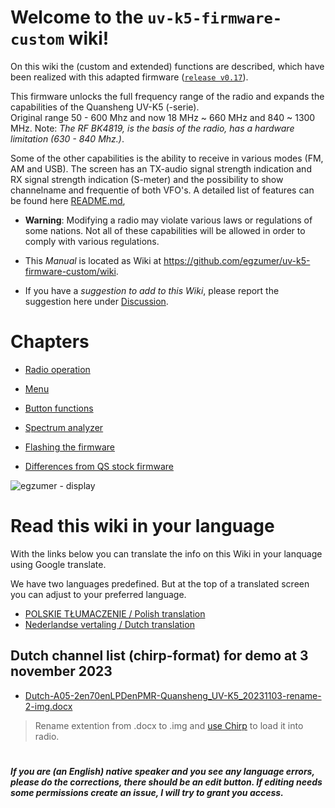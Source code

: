 # Welcome to the `uv-k5-firmware-custom` wiki!

On this wiki the (custom and extended) functions are described, which have been realized with this adapted firmware ([`release v0.17`](https://github.com/egzumer/uv-k5-firmware-custom/releases)).

This firmware unlocks the full frequency range of the radio and expands the capabilities of the Quansheng UV-K5 (-serie).  
Original range 50 - 600 Mhz and now 18 MHz ~ 660 MHz and 840 ~ 1300 MHz. 
Note: _The RF BK4819, is the basis of the radio, has a hardware limitation (630 - 840 Mhz.)_.

Some of the other capabilities is the ability to receive in various modes (FM, AM and USB). 
The screen has an TX-audio signal strength indication and RX signal strength indication (S-meter) and the possibility to show channelname and frequentie of both VFO's. A detailed list of features can be found here [README.md](https://github.com/egzumer/uv-k5-firmware-custom#readme),


* **Warning**: Modifying a radio may violate various laws or regulations of some nations. Not all of these capabilities will be allowed in order to comply with various regulations. 

* This _Manual_ is located as Wiki at https://github.com/egzumer/uv-k5-firmware-custom/wiki.

* If you have a _suggestion to add to this Wiki_, please report the suggestion here under [Discussion](https://github.com/egzumer/uv-k5-firmware-custom/discussions?discussions_q=).

# Chapters

* [Radio operation](https://github.com/egzumer/uv-k5-firmware-custom/wiki/Radio-operation)

* [Menu](https://github.com/egzumer/uv-k5-firmware-custom/wiki/Menu)

* [Button functions](https://github.com/egzumer/uv-k5-firmware-custom/wiki/Button-functions)

* [Spectrum analyzer](https://github.com/egzumer/uv-k5-firmware-custom/wiki/Spectrum-analyzer)

* [Flashing the firmware](https://github.com/egzumer/uv-k5-firmware-custom/wiki/Flashing-the-firmware)

* [Differences from QS stock firmware](https://github.com/egzumer/uv-k5-firmware-custom/wiki/Differences-from-QS-stock-firmware)


![egzumer - display](https://github.com/egzumer/uv-k5-firmware-custom/assets/148579604/0ee03884-c7c3-4346-b338-15c9e8abd991)


# Read this wiki in your language

With the links below you can translate the info on this Wiki in your lanquage using Google translate.

We have two languages predefined. But at the top of a translated screen you can adjust to your preferred language. 

* [POLSKIE TŁUMACZENIE / Polish translation](https://github-com.translate.goog/egzumer/uv-k5-firmware-custom/wiki?_x_tr_sl=en&_x_tr_tl=pl&_x_tr_hl=pl&_x_tr_pto=wapp)<BR>
* [Nederlandse vertaling / Dutch translation](https://github-com.translate.goog/egzumer/uv-k5-firmware-custom/wiki?_x_tr_sl=en&_x_tr_tl=nl&_x_tr_hl=nl&_x_tr_pto=wapp)<BR>

## Dutch channel list (chirp-format) for demo at 3 november 2023 

* [Dutch-A05-2en70enLPDenPMR-Quansheng_UV-K5_20231103-rename-2-img.docx](https://github.com/egzumer/uv-k5-firmware-custom/files/13250787/Dutch-A05-2en70enLPDenPMR-Quansheng_UV-K5_20231103-rename-2-img.docx)

> Rename extention from .docx to .img and [use Chirp](https://github.com/egzumer/uv-k5-firmware-custom/wiki/Radio-operation#basic-operation--configuration) to load it into radio.

#
**_If you are (an English) native speaker and you see any language errors, please do the corrections, there should be an edit button. If editing needs some permissions create an issue, I will try to grant you access._**